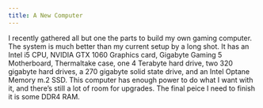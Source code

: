 ```yaml
---
title: A New Computer
---
```

I recently gathered all but one the parts to build my own gaming computer. The system is much better than my current setup by a long shot. It has an Intel i5 CPU, NVIDIA GTX 1060 Graphics card, Gigabyte Gaming 5 Motherboard, Thermaltake case, one 4 Terabyte hard drive, two 320 gigabyte hard drives, a 270 gigabyte solid state drive, and an Intel Optane Memory m.2 SSD. This computer has enough power to do what I want with it, and there’s still a lot of room for upgrades. The final peice I need to finish it is some DDR4 RAM.
